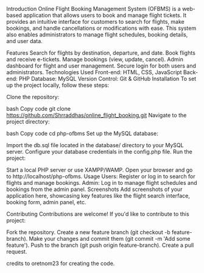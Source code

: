Introduction
Online Flight Booking Management System (OFBMS) is a web-based application that allows users to book and manage flight tickets. It provides an intuitive interface for customers to search for flights, make bookings, and handle cancellations or modifications with ease. This system also enables administrators to manage flight schedules, booking details, and user data.

Features
Search for flights by destination, departure, and date.
Book flights and receive e-tickets.
Manage bookings (view, update, cancel).
Admin dashboard for flight and user management.
Secure login for both users and administrators.
Technologies Used
Front-end: HTML, CSS, JavaScript
Back-end: PHP
Database: MySQL
Version Control: Git & GitHub
Installation
To set up the project locally, follow these steps:

Clone the repository:

bash
Copy code
git clone https://github.com/Shrraddhas/online_flight_booking.git
Navigate to the project directory:

bash
Copy code
cd php-ofbms
Set up the MySQL database:

Import the db.sql file located in the database/ directory to your MySQL server.
Configure your database credentials in the config.php file.
Run the project:

Start a local PHP server or use XAMPP/WAMP.
Open your browser and go to http://localhost/php-ofbms.
Usage
Users: Register or log in to search for flights and manage bookings.
Admin: Log in to manage flight schedules and bookings from the admin panel.
Screenshots
Add screenshots of your application here, showcasing key features like the flight search interface, booking form, admin panel, etc.

Contributing
Contributions are welcome! If you'd like to contribute to this project:

Fork the repository.
Create a new feature branch (git checkout -b feature-branch).
Make your changes and commit them (git commit -m 'Add some feature').
Push to the branch (git push origin feature-branch).
Create a pull request.

credits to oretnom23 for creating the code.



